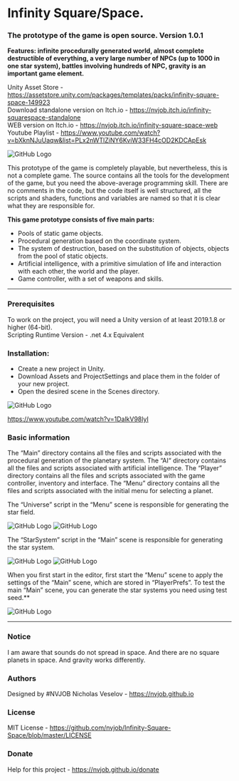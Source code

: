 # Infinity Square/Space.
### The prototype of the game is open source. Version 1.0.1

**Features: infinite procedurally generated world, almost complete destructible of everything, a very large number of NPCs (up to 1000 in one star system), battles involving hundreds of NPC, gravity is an important game element.**

Unity Asset Store - https://assetstore.unity.com/packages/templates/packs/infinity-square-space-149923 <br/>
Download standalone version on Itch.io - https://nvjob.itch.io/infinity-squarespace-standalone <br/>
WEB version on Itch.io - https://nvjob.itch.io/infinity-square-space-web <br/>
Youtube Playlist - https://www.youtube.com/watch?v=bXknNJuUaqw&list=PLx2nWTlZiNY6KviW33FH4cOD2KDCApEsk

![GitHub Logo](https://raw.githubusercontent.com/nvjob/nvjob.github.io/master/repo/unity%20assets/infinity%20square%20space/101/pic/10.jpg)

This prototype of the game is completely playable, but nevertheless, this is not a complete game.
The source contains all the tools for the development of the game, but you need the above-average programming skill. There are no comments in the code, but the code itself is well structured, all the scripts and shaders, functions and variables are named so that it is clear what they are responsible for.

**This game prototype consists of five main parts:**
- Pools of static game objects.
- Procedural generation based on the coordinate system.
- The system of destruction, based on the substitution of objects, objects from the pool of static objects.
- Artificial intelligence, with a primitive simulation of life and interaction with each other, the world and the player.
- Game controller, with a set of weapons and skills.

------------------------------------

### Prerequisites

To work on the project, you will need a Unity version of at least 2019.1.8 or higher (64-bit).<br/>
Scripting Runtime Version - .net 4.x Equivalent 

### Installation:
- Create a new project in Unity.
- Download Assets and ProjectSettings and place them in the folder of your new project.
- Open the desired scene in the Scenes directory.

![GitHub Logo](https://raw.githubusercontent.com/nvjob/nvjob.github.io/master/repo/unity%20assets/infinity%20square%20space/101/pic/3.png)

https://www.youtube.com/watch?v=1DalkV98lyI

### Basic information

The “Main” directory contains all the files and scripts associated with the procedural generation of the planetary system. The “AI“ directory contains all the files and scripts associated with artificial intelligence. The “Player” directory contains all the files and scripts associated with the game controller, inventory and interface. The “Menu” directory contains all the files and scripts associated with the initial menu for selecting a planet.

The “Universe” script in the “Menu” scene is responsible for generating the star field.

![GitHub Logo](https://raw.githubusercontent.com/nvjob/nvjob.github.io/master/repo/unity%20assets/infinity%20square%20space/101/pic/1.png)
![GitHub Logo](https://raw.githubusercontent.com/nvjob/nvjob.github.io/master/repo/unity%20assets/infinity%20square%20space/101/pic/22.jpg)

The “StarSystem” script in the “Main” scene is responsible for generating the star system.

![GitHub Logo](https://raw.githubusercontent.com/nvjob/nvjob.github.io/master/repo/unity%20assets/infinity%20square%20space/101/pic/2.png)
![GitHub Logo](https://raw.githubusercontent.com/nvjob/nvjob.github.io/master/repo/unity%20assets/infinity%20square%20space/101/pic/7.jpg)

When you first start in the editor, first start the “Menu” scene to apply the settings of the “Main” scene, which are stored in “PlayerPrefs”. To test the main “Main” scene, you can generate the star systems you need using test seed.**

![GitHub Logo](https://raw.githubusercontent.com/nvjob/nvjob.github.io/master/repo/unity%20assets/infinity%20square%20space/101/pic/2a.png)

-------------------------------------------------------------------

### Notice
I am aware that sounds do not spread in space. And there are no square planets in space. And gravity works differently.

### Authors
Designed by #NVJOB Nicholas Veselov - https://nvjob.github.io

### License
MIT License - https://github.com/nvjob/Infinity-Square-Space/blob/master/LICENSE

### Donate
Help for this project - https://nvjob.github.io/donate

